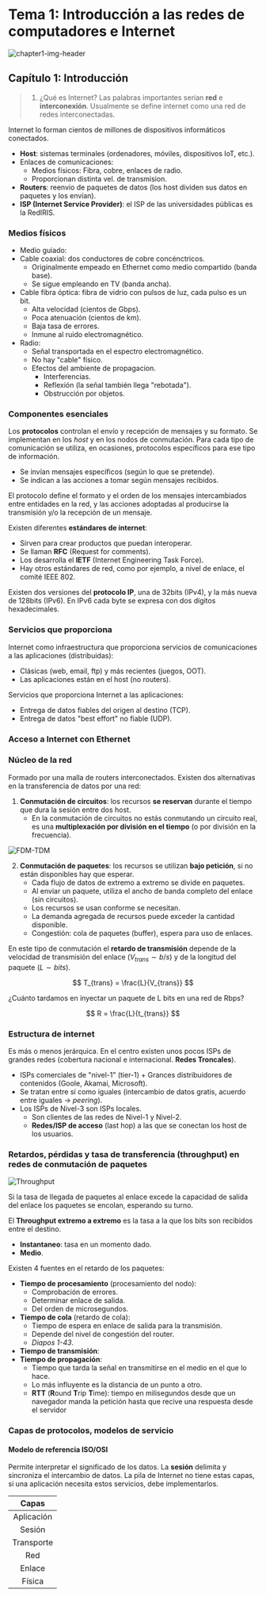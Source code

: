 # Tema 1: Introducción a las redes de computadores e Internet

![chapter1-img-header](https://www.nicepng.com/png/full/116-1167391_7-caractersticas-de-internet-y-las-redes-sociales.png)

## Capítulo 1: Introducción
> 1. ¿Qué es Internet?
> Las palabras importantes serían **red** e **interconexión**.
> Usualmente se define internet como una red de redes interconectadas.

Internet lo forman cientos de millones de dispositivos informáticos conectados.

* **Host**: sistemas terminales (ordenadores, móviles, dispositivos IoT, etc.).
* Enlaces de comunicaciones:
    * Medios físicos: Fibra, cobre, enlaces de radio.
    * Proporcionan distinta vel. de transmision.
* **Routers**: reenvio de paquetes de datos (los host dividen sus datos en paquetes y los envían).
* **ISP (Internet Service Provider)**: el ISP de las universidades públicas es la RedIRIS.

### Medios físicos
* Medio guiado:
* Cable coaxial: dos conductores de cobre concénctricos.
    * Originalmente empeado en Ethernet como medio compartido (banda base).
    * Se sigue empleando en TV (banda ancha).
* Cable fibra óptica: fibra de vidrio con pulsos de luz, cada pulso es un bit.
    * Alta velocidad (cientos de Gbps).
    * Poca atenuación (cientos de km).
    * Baja tasa de errores.
    * Inmune al ruido electromagnético.
* Radio:
    * Señal transportada en el espectro electromagnético.
    * No hay "cable" físico.
    * Efectos del ambiente de propagacion.
        * Interferencias.
        * Reflexión (la señal también llega "rebotada").
        * Obstrucción por objetos.

### Componentes esenciales
Los **protocolos** controlan el envío y recepción de mensajes y su formato. Se implementan en los *host* y en los nodos de conmutación. Para cada tipo de comunicación se utiliza, en ocasiones, protocolos específicos para ese tipo de información.
* Se invían mensajes específicos (según lo que se pretende).
* Se indican a las acciones a tomar según mensajes recibidos.

El protocolo define el formato y el orden de los mensajes intercambiados entre entidades en la red, y las acciones adoptadas al producirse la transmisión y/o la recepción de un mensaje.

Existen diferentes **estándares de internet**:
* Sirven para crear productos que puedan interoperar.
* Se llaman **RFC** (Request for comments).
* Los desarrolla el **IETF** (Internet Engineering Task Force).
* Hay otros estándares de red, como por ejemplo, a nivel de enlace, el comité IEEE 802.

Existen dos versiones del **protocolo IP**, una de 32bits (IPv4), y la más nueva de 128bits (IPv6). En IPv6 cada byte se expresa con dos dígitos hexadecimales.

### Servicios que proporciona
Internet como infraestructura que proporciona servicios de comunicaciones a las aplicaciones (distribuidas):
* Clásicas (web, email, ftp) y más recientes (juegos, OOT).
* Las aplicaciones están en el host (no routers).

Servicios que proporciona Internet a las aplicaciones:
* Entrega de datos fiables del origen al destino (TCP).
* Entrega de datos "best effort" no fiable (UDP).

### Acceso a Internet con Ethernet

### Núcleo de la red
Formado por una malla de routers interconectados. Existen dos alternativas en la transferencia de datos por una red:
1. **Conmutación de circuitos**: los recursos **se reservan** durante el tiempo que dura la sesión entre dos host. 
    * En la conmutación de circuitos no estás conmutando un circuito real, es una **multiplexación por división en el tiempo** (o por división en la frecuencia).

![FDM-TDM](https://image1.slideserve.com/2973657/circuit-switching-fdm-and-tdm-n.jpg)

2. **Conmutación de paquetes**: los recursos se utilizan **bajo petición**, si no están disponibles hay que esperar.
    * Cada flujo de datos de extremo a extremo se divide en paquetes.
    * Al enviar un paquete, utiliza el ancho de banda completo del enlace (sin circuitos).
    * Los recursos se usan conforme se necesitan.
    * La demanda agregada de recursos puede exceder la cantidad disponible.
    * Congestión: cola de paquetes (buffer), espera para uso de enlaces.

En este tipo de conmutación el **retardo de transmisión** depende de la velocidad de transmisión del enlace $(V_{trans} \sim b/s)$ y de la longitud del paquete $(L \sim bits)$.

$$
T_{trans} = \frac{L}{V_{trans}}
$$

¿Cuánto tardamos en inyectar un paquete de L bits en una red de Rbps?

$$
R = \frac{L}{t_{trans}}
$$

### Estructura de internet
Es más o menos jerárquica. En el centro existen unos pocos ISPs de grandes redes (cobertura nacional e internacional. **Redes Troncales**).
* ISPs comerciales de "nivel-1" (tier-1) + Grances distribuidores de contenidos (Goole, Akamai, Microsoft).
* Se tratan entre sí como iguales (intercambio de datos gratis, acuerdo entre iguales $\rightarrow$ *peering*).
* Los ISPs de Nivel-3 son ISPs locales.
    * Son clientes de las redes de Nivel-1 y Nivel-2.
    * **Redes/ISP de acceso** (last hop) a las que se conectan los host de los usuarios.

### Retardos, pérdidas y tasa de transferencia (throughput) en redes de conmutación de paquetes
![Throughput](https://cdn.comparitech.com/wp-content/uploads/2019/01/DiagramLatency-vs-throughput-2-1024x427.jpg)

Si la tasa de llegada de paquetes al enlace excede la capacidad de salida del enlace los paquetes se encolan, esperando su turno.

El **Throughput extremo a extremo** es la tasa a la que los bits son recibidos entre el destino.
* **Instantaneo**: tasa en un momento dado.
* **Medio**.


Existen 4 fuentes en el retardo de los paquetes:
* **Tiempo de procesamiento** (procesamiento del nodo):
    * Comprobación de errores.
    * Determinar enlace de salida.
    * Del orden de microsegundos.
* **Tiempo de cola** (retardo de cola):
    * Tiempo de espera en enlace de salida para la transmisión.
    * Depende del nivel de congestión del router.
    * *Diapos 1-43*.
* **Tiempo de transmisión**:
* **Tiempo de propagación**:
    * Tiempo que tarda la señal en transmitirse en el medio en el que lo hace.
    * Lo más influyente es la distancia de un punto a otro.
    * **RTT** (**R**ound **T**rip **T**ime): tiempo en milisegundos desde que un navegador manda la petición hasta que recive una respuesta desde el servidor

### Capas de protocolos, modelos de servicio

#### Modelo de referencia ISO/OSI
Permite interpretar el significado de los datos. La **sesión** delimita y sincroniza el intercambio de datos. La pila de Internet no tiene estas capas, si una aplicación necesita estos servicios, debe implementarlos.

|Capas|
|:--------:|
|Aplicación|
|Sesión|
|Transporte|
|Red|
|Enlace|
|Física|

